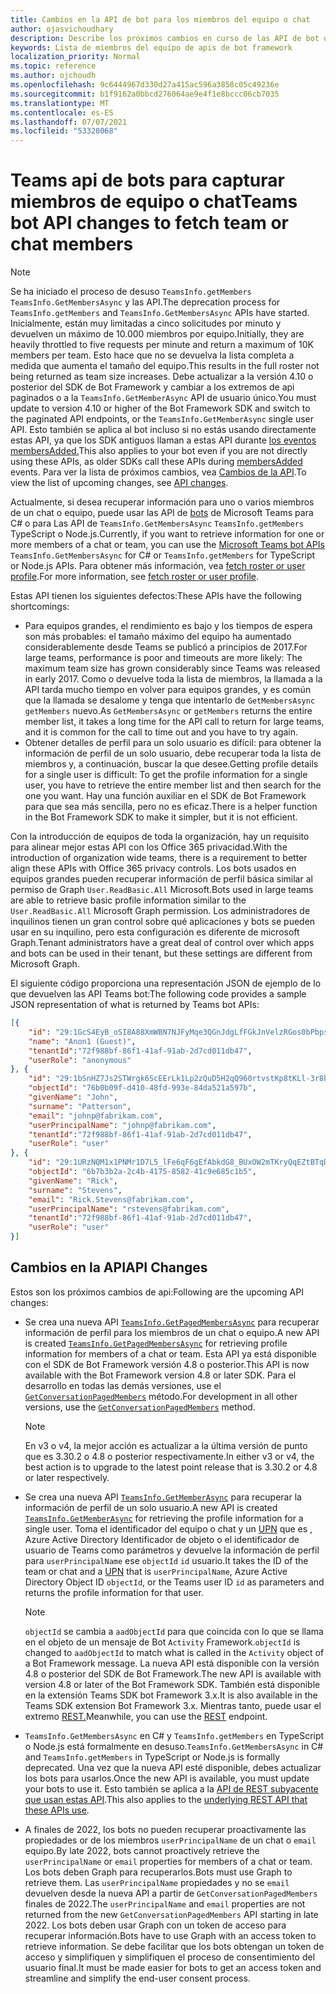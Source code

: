```yaml
---
title: Cambios en la API de bot para los miembros del equipo o chat
author: ojasvichoudhary
description: Describe los próximos cambios en curso de las API de bot usadas para recuperar miembros de equipos y chats
keywords: Lista de miembros del equipo de apis de bot framework
localization_priority: Normal
ms.topic: reference
ms.author: ojchoudh
ms.openlocfilehash: 9c6444967d330d27a415ac596a3858c05c49236e
ms.sourcegitcommit: b1f9162a0bbcd276064ae9e4f1e8bccc06cb7035
ms.translationtype: MT
ms.contentlocale: es-ES
ms.lasthandoff: 07/07/2021
ms.locfileid: "53328068"
---
```

# <a name="teams-bot-api-changes-to-fetch-team-or-chat-members"></a><span data-ttu-id="f3f39-104">Teams api de bots para capturar miembros de equipo o chat</span><span class="sxs-lookup"><span data-stu-id="f3f39-104">Teams bot API changes to fetch team or chat members</span></span>

>[!NOTE]
> <span data-ttu-id="f3f39-105">Se ha iniciado el proceso de desuso `TeamsInfo.getMembers` `TeamsInfo.GetMembersAsync` y las API.</span><span class="sxs-lookup"><span data-stu-id="f3f39-105">The deprecation process for `TeamsInfo.getMembers` and `TeamsInfo.GetMembersAsync` APIs have started.</span></span> <span data-ttu-id="f3f39-106">Inicialmente, están muy limitadas a cinco solicitudes por minuto y devuelven un máximo de 10.000 miembros por equipo.</span><span class="sxs-lookup"><span data-stu-id="f3f39-106">Initially, they are heavily throttled to five requests per minute and return a maximum of 10K members per team.</span></span> <span data-ttu-id="f3f39-107">Esto hace que no se devuelva la lista completa a medida que aumenta el tamaño del equipo.</span><span class="sxs-lookup"><span data-stu-id="f3f39-107">This results in the full roster not being returned as team size increases.</span></span>
> <span data-ttu-id="f3f39-108">Debe actualizar a la versión 4.10 o posterior del SDK de Bot Framework y cambiar a los extremos de api paginados o a la `TeamsInfo.GetMemberAsync` API de usuario único.</span><span class="sxs-lookup"><span data-stu-id="f3f39-108">You must update to version 4.10 or higher of the Bot Framework SDK and switch to the paginated API endpoints, or the `TeamsInfo.GetMemberAsync` single user API.</span></span> <span data-ttu-id="f3f39-109">Esto también se aplica al bot incluso si no estás usando directamente estas API, ya que los SDK antiguos llaman a estas API durante [los eventos membersAdded.](../bots/how-to/conversations/subscribe-to-conversation-events.md#team-members-added)</span><span class="sxs-lookup"><span data-stu-id="f3f39-109">This also applies to your bot even if you are not directly using these APIs, as older SDKs call these APIs during [membersAdded](../bots/how-to/conversations/subscribe-to-conversation-events.md#team-members-added) events.</span></span> <span data-ttu-id="f3f39-110">Para ver la lista de próximos cambios, vea [Cambios de la API](team-chat-member-api-changes.md#api-changes).</span><span class="sxs-lookup"><span data-stu-id="f3f39-110">To view the list of upcoming changes, see [API changes](team-chat-member-api-changes.md#api-changes).</span></span>

<span data-ttu-id="f3f39-111">Actualmente, si desea recuperar información para uno o varios miembros de un chat o equipo, puede usar las API de [bots](/microsoftteams/platform/bots/how-to/get-teams-context?tabs=dotnet#fetch-the-roster-or-user-profile) de Microsoft Teams para C# o para Las API de `TeamsInfo.GetMembersAsync` `TeamsInfo.getMembers` TypeScript o Node.js.</span><span class="sxs-lookup"><span data-stu-id="f3f39-111">Currently, if you want to retrieve information for one or more members of a chat or team, you can use the [Microsoft Teams bot APIs](/microsoftteams/platform/bots/how-to/get-teams-context?tabs=dotnet#fetch-the-roster-or-user-profile) `TeamsInfo.GetMembersAsync` for C# or `TeamsInfo.getMembers` for TypeScript or Node.js APIs.</span></span> <span data-ttu-id="f3f39-112">Para obtener más información, vea [fetch roster or user profile](../bots/how-to/get-teams-context.md#fetch-the-roster-or-user-profile).</span><span class="sxs-lookup"><span data-stu-id="f3f39-112">For more information, see [fetch roster or user profile](../bots/how-to/get-teams-context.md#fetch-the-roster-or-user-profile).</span></span>

<span data-ttu-id="f3f39-113">Estas API tienen los siguientes defectos:</span><span class="sxs-lookup"><span data-stu-id="f3f39-113">These APIs have the following shortcomings:</span></span>

* <span data-ttu-id="f3f39-114">Para equipos grandes, el rendimiento es bajo y los tiempos de espera son más probables: el tamaño máximo del equipo ha aumentado considerablemente desde Teams se publicó a principios de 2017.</span><span class="sxs-lookup"><span data-stu-id="f3f39-114">For large teams, performance is poor and timeouts are more likely: The maximum team size has grown considerably since Teams was released in early 2017.</span></span> <span data-ttu-id="f3f39-115">Como o devuelve toda la lista de miembros, la llamada a la API tarda mucho tiempo en volver para equipos grandes, y es común que la llamada se desalome y tenga que intentarlo de `GetMembersAsync` `getMembers` nuevo.</span><span class="sxs-lookup"><span data-stu-id="f3f39-115">As `GetMembersAsync` or `getMembers` returns the entire member list, it takes a long time for the API call to return for large teams, and it is common for the call to time out and you have to try again.</span></span>
* <span data-ttu-id="f3f39-116">Obtener detalles de perfil para un solo usuario es difícil: para obtener la información de perfil de un solo usuario, debe recuperar toda la lista de miembros y, a continuación, buscar la que desee.</span><span class="sxs-lookup"><span data-stu-id="f3f39-116">Getting profile details for a single user is difficult: To get the profile information for a single user, you have to retrieve the entire member list and then search for the one you want.</span></span> <span data-ttu-id="f3f39-117">Hay una función auxiliar en el SDK de Bot Framework para que sea más sencilla, pero no es eficaz.</span><span class="sxs-lookup"><span data-stu-id="f3f39-117">There is a helper function in the Bot Framework SDK to make it simpler, but it is not efficient.</span></span>

<span data-ttu-id="f3f39-118">Con la introducción de equipos de toda la organización, hay un requisito para alinear mejor estas API con los Office 365 privacidad.</span><span class="sxs-lookup"><span data-stu-id="f3f39-118">With the introduction of organization wide teams, there is a requirement to better align these APIs with Office 365 privacy controls.</span></span> <span data-ttu-id="f3f39-119">Los bots usados en equipos grandes pueden recuperar información de perfil básica similar al permiso de Graph `User.ReadBasic.All` Microsoft.</span><span class="sxs-lookup"><span data-stu-id="f3f39-119">Bots used in large teams are able to retrieve basic profile information similar to the `User.ReadBasic.All` Microsoft Graph permission.</span></span> <span data-ttu-id="f3f39-120">Los administradores de inquilinos tienen un gran control sobre qué aplicaciones y bots se pueden usar en su inquilino, pero esta configuración es diferente de microsoft Graph.</span><span class="sxs-lookup"><span data-stu-id="f3f39-120">Tenant administrators have a great deal of control over which apps and bots can be used in their tenant, but these settings are different from Microsoft Graph.</span></span>

<span data-ttu-id="f3f39-121">El siguiente código proporciona una representación JSON de ejemplo de lo que devuelven las API Teams bot:</span><span class="sxs-lookup"><span data-stu-id="f3f39-121">The following code provides a sample JSON representation of what is returned by Teams bot APIs:</span></span>

```json
[{
    "id": "29:1GcS4EyB_oSI8A88XmWBN7NJFyMqe3QGnJdgLfFGkJnVelzRGos0bPbpsfJjcbAD22bmKc4GMbrY2g4JDrrA8vM06X1-cHHle4zOE6U4ttcc",
    "name": "Anon1 (Guest)",
    "tenantId":"72f988bf-86f1-41af-91ab-2d7cd011db47",
    "userRole": "anonymous"
}, {
    "id": "29:1bSnHZ7Js2STWrgk6ScEErLk1Lp2zQuD5H2qQ960rtvstKp8tKLl-3r8b6DoW0QxZimuTxk_kupZ1DBMpvIQQUAZL-PNj0EORDvRZXy8kvWk",
    "objectId": "76b0b09f-d410-48fd-993e-84da521a597b",
    "givenName": "John",
    "surname": "Patterson",
    "email": "johnp@fabrikam.com",
    "userPrincipalName": "johnp@fabrikam.com",
    "tenantId":"72f988bf-86f1-41af-91ab-2d7cd011db47",
    "userRole": "user"
}, {
    "id": "29:1URzNQM1x1PNMr1D7L5_lFe6qF6gEfAbkdG8_BUxOW2mTKryQqEZtBTqDt10-MghkzjYDuUj4KG6nvg5lFAyjOLiGJ4jzhb99WrnI7XKriCs",
    "objectId": "6b7b3b2a-2c4b-4175-8582-41c9e685c1b5",
    "givenName": "Rick",
    "surname": "Stevens",
    "email": "Rick.Stevens@fabrikam.com",
    "userPrincipalName": "rstevens@fabrikam.com",
    "tenantId":"72f988bf-86f1-41af-91ab-2d7cd011db47",
    "userRole": "user"
}]
```

## <a name="api-changes"></a><span data-ttu-id="f3f39-122">Cambios en la API</span><span class="sxs-lookup"><span data-stu-id="f3f39-122">API Changes</span></span>

<span data-ttu-id="f3f39-123">Estos son los próximos cambios de api:</span><span class="sxs-lookup"><span data-stu-id="f3f39-123">Following are the upcoming API changes:</span></span>

* <span data-ttu-id="f3f39-124">Se crea una nueva API [`TeamsInfo.GetPagedMembersAsync`](/microsoftteams/platform/bots/how-to/get-teams-context?tabs=dotnet#fetch-the-roster-or-user-profile) para recuperar información de perfil para los miembros de un chat o equipo.</span><span class="sxs-lookup"><span data-stu-id="f3f39-124">A new API is created [`TeamsInfo.GetPagedMembersAsync`](/microsoftteams/platform/bots/how-to/get-teams-context?tabs=dotnet#fetch-the-roster-or-user-profile) for retrieving profile information for members of a chat or team.</span></span> <span data-ttu-id="f3f39-125">Esta API ya está disponible con el SDK de Bot Framework versión 4.8 o posterior.</span><span class="sxs-lookup"><span data-stu-id="f3f39-125">This API is now available with the Bot Framework version 4.8 or later SDK.</span></span> <span data-ttu-id="f3f39-126">Para el desarrollo en todas las demás versiones, use el [`GetConversationPagedMembers`](/dotnet/api/microsoft.bot.connector.conversationsextensions.getconversationpagedmembersasync?view=botbuilder-dotnet-stable&preserve-view=true) método.</span><span class="sxs-lookup"><span data-stu-id="f3f39-126">For development in all other versions, use the [`GetConversationPagedMembers`](/dotnet/api/microsoft.bot.connector.conversationsextensions.getconversationpagedmembersasync?view=botbuilder-dotnet-stable&preserve-view=true) method.</span></span>

    > [!NOTE]
    > <span data-ttu-id="f3f39-127">En v3 o v4, la mejor acción es actualizar a la última versión de punto que es 3.30.2 o 4.8 o posterior respectivamente.</span><span class="sxs-lookup"><span data-stu-id="f3f39-127">In either v3 or v4, the best action is to upgrade to the latest point release that is 3.30.2 or 4.8 or later respectively.</span></span>

* <span data-ttu-id="f3f39-128">Se crea una nueva API [`TeamsInfo.GetMemberAsync`](/microsoftteams/platform/bots/how-to/get-teams-context?tabs=dotnet#get-single-member-details) para recuperar la información de perfil de un solo usuario.</span><span class="sxs-lookup"><span data-stu-id="f3f39-128">A new API is created [`TeamsInfo.GetMemberAsync`](/microsoftteams/platform/bots/how-to/get-teams-context?tabs=dotnet#get-single-member-details) for retrieving the profile information for a single user.</span></span> <span data-ttu-id="f3f39-129">Toma el identificador del equipo o chat y un [UPN](/windows/win32/ad/naming-properties#userprincipalname) que es , Azure Active Directory Identificador de objeto o el identificador de usuario de Teams como parámetros y devuelve la información de perfil para `userPrincipalName` ese `objectId` `id` usuario.</span><span class="sxs-lookup"><span data-stu-id="f3f39-129">It takes the ID of the team or chat and a [UPN](/windows/win32/ad/naming-properties#userprincipalname) that is `userPrincipalName`, Azure Active Directory Object ID `objectId`, or the Teams user ID `id` as parameters and returns the profile information for that user.</span></span>

    > [!NOTE]
    > <span data-ttu-id="f3f39-130">`objectId` se cambia a `aadObjectId` para que coincida con lo que se llama en el objeto de un mensaje de Bot `Activity` Framework.</span><span class="sxs-lookup"><span data-stu-id="f3f39-130">`objectId` is changed to `aadObjectId` to match what is called in the `Activity` object of a Bot Framework message.</span></span> <span data-ttu-id="f3f39-131">La nueva API está disponible con la versión 4.8 o posterior del SDK de Bot Framework.</span><span class="sxs-lookup"><span data-stu-id="f3f39-131">The new API is available with version 4.8 or later of the Bot Framework SDK.</span></span> <span data-ttu-id="f3f39-132">También está disponible en la extensión Teams SDK bot Framework 3.x.</span><span class="sxs-lookup"><span data-stu-id="f3f39-132">It is also available in the Teams SDK extension Bot Framework 3.x.</span></span> <span data-ttu-id="f3f39-133">Mientras tanto, puede usar el extremo [REST.](/microsoftteams/platform/bots/how-to/get-teams-context?tabs=json#get-single-member-details)</span><span class="sxs-lookup"><span data-stu-id="f3f39-133">Meanwhile, you can use the [REST](/microsoftteams/platform/bots/how-to/get-teams-context?tabs=json#get-single-member-details) endpoint.</span></span>

* <span data-ttu-id="f3f39-134">`TeamsInfo.GetMembersAsync` en C# y `TeamsInfo.getMembers` en TypeScript o Node.js está formalmente en desuso.</span><span class="sxs-lookup"><span data-stu-id="f3f39-134">`TeamsInfo.GetMembersAsync` in C# and `TeamsInfo.getMembers` in TypeScript or Node.js is formally deprecated.</span></span> <span data-ttu-id="f3f39-135">Una vez que la nueva API esté disponible, debes actualizar los bots para usarlos.</span><span class="sxs-lookup"><span data-stu-id="f3f39-135">Once the new API is available, you must update your bots to use it.</span></span> <span data-ttu-id="f3f39-136">Esto también se aplica a la [API de REST subyacente que usan estas API](/microsoftteams/platform/bots/how-to/get-teams-context?tabs=json#tabpanel_CeZOj-G++Q_json).</span><span class="sxs-lookup"><span data-stu-id="f3f39-136">This also applies to the [underlying REST API that these APIs use](/microsoftteams/platform/bots/how-to/get-teams-context?tabs=json#tabpanel_CeZOj-G++Q_json).</span></span>
* <span data-ttu-id="f3f39-137">A finales de 2022, los bots no pueden recuperar proactivamente las propiedades or de los miembros `userPrincipalName` de un chat o `email` equipo.</span><span class="sxs-lookup"><span data-stu-id="f3f39-137">By late 2022, bots cannot proactively retrieve the `userPrincipalName` or `email` properties for members of a chat or team.</span></span> <span data-ttu-id="f3f39-138">Los bots deben Graph para recuperarlos.</span><span class="sxs-lookup"><span data-stu-id="f3f39-138">Bots must use Graph to retrieve them.</span></span> <span data-ttu-id="f3f39-139">Las `userPrincipalName` propiedades y no se `email` devuelven desde la nueva API a partir de `GetConversationPagedMembers` finales de 2022.</span><span class="sxs-lookup"><span data-stu-id="f3f39-139">The `userPrincipalName` and `email` properties are not returned from the new `GetConversationPagedMembers` API starting in late 2022.</span></span> <span data-ttu-id="f3f39-140">Los bots deben usar Graph con un token de acceso para recuperar información.</span><span class="sxs-lookup"><span data-stu-id="f3f39-140">Bots have to use Graph with an access token to retrieve information.</span></span> <span data-ttu-id="f3f39-141">Se debe facilitar que los bots obtengan un token de acceso y simplifiquen y simplifiquen el proceso de consentimiento del usuario final.</span><span class="sxs-lookup"><span data-stu-id="f3f39-141">It must be made easier for bots to get an access token and streamline and simplify the end-user consent process.</span></span>
